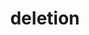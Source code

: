 ---
layout: recommendation
parent: DNA
title: deletion
definition: 
    Deletion: a sequence change where, compared to a reference sequence, one or more nucleotides are not present (deleted).
discussion:
    Can I use NG_012232.1:g.123del6 to describe a 6 nucleotide deletion?: No, a deletion of more than one residue should mention the first and last residue deleted, separated using the range symbol ("_", underscore), e.g. NG_012232.1:g.123_128del and not NG_012232.1:g.123del6.<a name="6del"></a>
    In the example above, <b>LRG_199t1:c.3921del</b>, should the description based on a coding DNA reference sequence not be LRG_199t1:c.3922del?: Strictly speaking you are right. However, for cases like this an exception was made to prevent that when c.3922del is translated back to a genomic position one would end up at the wrong nucleotide in the wrong exon (NC_000023.10:g.32456507del in stead of NC_000023.10:g.32459297del).
    Is the description of a deletion of exon 17 as c.EX17del still allowed?: A description like c.EX17del has never been allowed. Descriptions should be specific and indicate the nucleotides affected by the change.
    Deletions in the BRCA1 gene are usually mediated by Alu sequences having a very high homology, reaching 100% in the breakpoint region. In such cases, what nucleotide should be used to describe the deletion breakpoint?: In cases like this the 3'rule applies (<a href='http://www.HGVS.org/varnomen/recommendations/general/'><i>see Recommendations General</i></a>), i.e. the deletion breakpoint is determined by the first nucleotide that differs after shifting the alignment as far 3' as possible. The first nucleotide differing is the <b>first nucleotide deleted</b>.
    PCR analysis of a gene on the X-chromosome shows products for exons 1_3, no product is detected for exons 4_14 (exon 14 is the last exon of the gene). Since PCR fails already when one primer is not hybridising, we are not sure whether exon 4 and 14 are completely absent, or only partially. To describe the deletion I would therefore like to use the last base of exon 3 with "+?" and the last base of exon 13 with a "+?. What are your recommendations? (<i>Erik-Jan Kamsteeg, Nijmegen, Nederland</i>): Literally speaking you are right and it is best to set the borders as precise as possible. When exon 3 is present the location of the reverse primer can be used to set the most 5' border (something like c.987+123). However, for the 3' end your reasoning does not make a difference. Since you do not know how far the deletion extends, you have no positive PCR limiting the deletion at the 3' end, using the location of exon 13 since exon 14 <b>might be present</b> would give the wrong impression. Consequently the precise description can only be like c.(987+123_?)del. Is this realy more informative then c.(987+1_?)del, using the exon 3 exon/intron border?
    In literature I often see the description "deltaF508" for a variant in the CFTR gene in patients with Cystic Fibrosis. Is the variant detected in these patients NM_000492.3:c.1522_1524delTTT?: No. The sequence surrounding amino acid Phe508 in the CFTR gene is ..-ATC-TTT-GGT-.. (c.1519 to c.1527). Three different deletions (TC-T, C-TT and -TTT-) would give the reported protein variant "Phe508del". Applying the 3' rule [_see Recommendations_](/recommendations/general/) yields two different changes at DNA level, NM_000492.3:c.1521_1523del and NM_000492.3:c.1522_1524del. When you assume the change at DNA level is c.1522_1524delTTT, deletion of exactly the Phe508 encoding triplet, you are wrong. The change found in patients is mostly NM_000492.3:c.1521_1523delCTT. So, without a proper description in the manuscript one can not be certain.
    Suggest to use "los" for a loss from a mononucleotide stretch: <u>Pat O'Neill (Burlington, USA) writes</u>; I especially like the use of "dup" in place of "ins" when the insertion creates a run of two or more nucleotides. I feel that there should be a parallel term for the loss of a nucleotide from a run of two or more instead of just "del". This is because of the mechanistic implications of both an ins and a del of a nucleotide in a run. Has this been discussed? My thought for a term in place of "del" is <b>"los"</b>for loss.<br><u>Shuji Ogino (Boston, USA)</u> agrees but suggests to use <b>"dec"</b> for a decrease in length.<br><u>Reply (JdD)</u>; The "dup" nomenclature was introduced because it is <b>simpler, shorter and less confusing</b> (see above). The potential mechanistic relation is nice but was not decisive. Basically a description should be clear/unequivocal and it is not intended to contain other information.
---